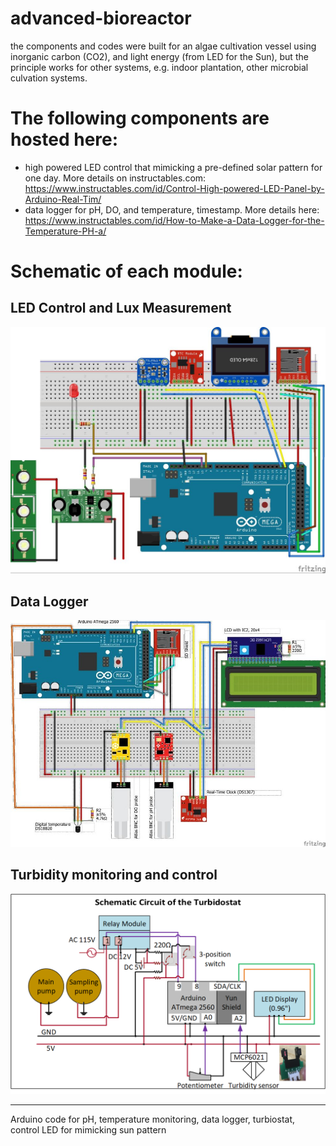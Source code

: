 # advanced-bioreactor
the components and codes were built for an algae cultivation vessel using inorganic carbon (CO2), and light energy (from LED for the Sun), but the principle works for other systems, e.g. indoor plantation, other microbial culvation systems.

# The following components are hosted here:
- high powered LED control that mimicking a pre-defined solar pattern for one day. More details on instructables.com: https://www.instructables.com/id/Control-High-powered-LED-Panel-by-Arduino-Real-Tim/
- data logger for pH, DO, and temperature, timestamp. More details here: https://www.instructables.com/id/How-to-Make-a-Data-Logger-for-the-Temperature-PH-a/

# Schematic of each module:
## LED Control and Lux Measurement

<p align="center">
  <img src="https://github.com/binh-bk/advanced-bioreactor/blob/master/LED%20control.jpg"/>
</p>

## Data Logger
<p align="center">
  <img src="https://github.com/binh-bk/advanced-bioreactor/blob/master/data%20logger_pH_temp_DO.jpg"/>
</p>


## Turbidity monitoring and control
<p align="center">
  <img src="https://github.com/binh-bk/advanced-bioreactor/blob/master/turbidostat.png"/>
</p>

----
Arduino code for pH, temperature monitoring, data logger, turbiostat, control LED for mimicking sun pattern
